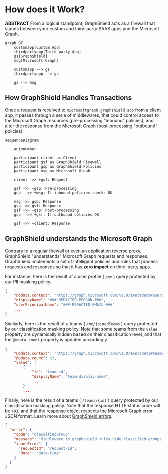 # How does it Work?

**ABSTRACT**
From a logical standpoint, GraphShield acts as a firewall that stands between your custom and third-party SAAS apps and the Microsoft Graph.

```mermaid
graph BT
    customapp[Custom App]
    thirdpartyapp[Third-party App]
    gs[GraphShield]
    msg[Microsoft Graph]

    customapp --> gs
    thirdpartyapp --> gs

    gs --> msg

```

## How GraphShield Handles Transactions
Once a request is received to `microsoftgraph.graphshield.app` from a client app, it passes through a serie of middlewares, that could control access to the Microsoft Graph resources (pre-processing "inbound" policies), and alter the response from the Microsoft Graph (post-processing "outbound" policies):

```mermaid
sequenceDiagram

    autonumber

    participant client as Client
    participant gsf as GraphShield Firewall
    participant gsp as GraphShield Policies
    participant msg as Microsoft Graph

    client ->> +gsf: Request

    gsf ->> +gsp: Pre-processing
    gsp -->> +msg: If inbound policies checks OK

    msg ->> gsp: Response
    gsp ->> gsf: Response
    gsf ->> +gsp: Post-processing
    gsp -->> +gsf: If outbound policies OK

    gsf ->> +client: Response
```

## GraphShield understands the Microsoft Graph
Contrary to a regular firewall or even an application reverse proxy, GraphShield "understands" Microsoft Graph requests and responses.  
GraphShield implements a set of intelligent policies and rules that process requests and responses so that it has **zero impact** on third-party apps.

For instance, here is the result of a user profile ( ``` /me ``` ) query protected by our PII masking policy.

``` json
{
    "@odata.context": "https://graph.microsoft.com/v1.0/$metadata#users/$entity",
    "displayName": "###-REDACTED-PERSON-###",
    "userPrincipalName": "###-REDACTED-EMAIL-###"
    ...
}
```

Similarly, here is the result of a teams ( ``` /me/joinedTeams ``` ) query protected by our classification masking policy. Note that some teams from the ```value``` property are dynamically hidden based on their classification level, and that the ```@odata.count``` property is updated accordingly.

``` json
{
    "@odata.context": "https://graph.microsoft.com/v1.0/$metadata#teams",
    "@odata.count": 23,
    "value": [
        {
            "id": "team-id",
            "displayName": "team-display-name",
            ...
        }
        ...
```

Finally, here is the result of a teams ( ``` /teams/{id} ``` ) query protected by our classification masking policy. Note that the response HTTP status code will be ```403```, and that the response object respects the Microsoft Graph error JSON format. Learn more about [GraphShield errors](./errors).

``` json
{
  "error": {
    "code": "classifiedGroup",
    "message": "Middleware io.graphshield.rules.hide-classified-groups.parse-response-body: This group is classified and cannot be retreived.",
    "innerError": {
      "requestId": "request-id",
      "date": "date-time"
    }
  }
}
```
